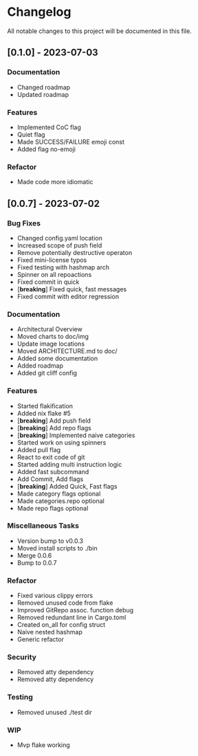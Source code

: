 # Changelog

All notable changes to this project will be documented in this file.

## [0.1.0] - 2023-07-03

### Documentation

- Changed roadmap
- Updated roadmap

### Features

- Implemented CoC flag
- Quiet flag
- Made SUCCESS/FAILURE emoji const
- Added flag no-emoji

### Refactor

- Made code more idiomatic

## [0.0.7] - 2023-07-02

### Bug Fixes

- Changed config.yaml location
- Increased scope of push field
- Remove potentially destructive operaton
- Fixed mini-license typos
- Fixed testing with hashmap arch
- Spinner on all repoactions
- Fixed commit in quick
- [**breaking**] Fixed quick, fast messages
- Fixed commit with editor regression

### Documentation

- Architectural Overview
- Moved charts to doc/img
- Update image locations
- Moved ARCHITECTURE.md to doc/
- Added some documentation
- Added roadmap
- Added git cliff config

### Features

- Started flakification
- Added nix flake #5 
- [**breaking**] Add push field
- [**breaking**] Add repo flags
- [**breaking**] Implemented naive categories
- Started work on using spinners
- Added pull flag
- React to exit code of git
- Started adding multi instruction logic
- Added fast subcommand
- Add Commit, Add flags
- [**breaking**] Added Quick, Fast flags
- Made category flags optional
- Made categories.repo optional
- Made repo flags optional

### Miscellaneous Tasks

- Version bump to v0.0.3
- Moved install scripts to ./bin
- Merge 0.0.6
- Bump to 0.0.7

### Refactor

- Fixed various clippy errors
- Removed unused code from flake
- Improved GitRepo assoc. function debug
- Removed redundant line in Cargo.toml
- Created on_all for config struct
- Naive nested hashmap
- Generic refactor

### Security

- Removed atty dependency
- Removed atty dependency

### Testing

- Removed unused ./test dir

### WIP

- Mvp flake working

<!-- generated by git-cliff -->
